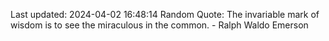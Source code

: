 Last updated: 2024-04-02 16:48:14
Random Quote: The invariable mark of wisdom is to see the miraculous in the common. - Ralph Waldo Emerson